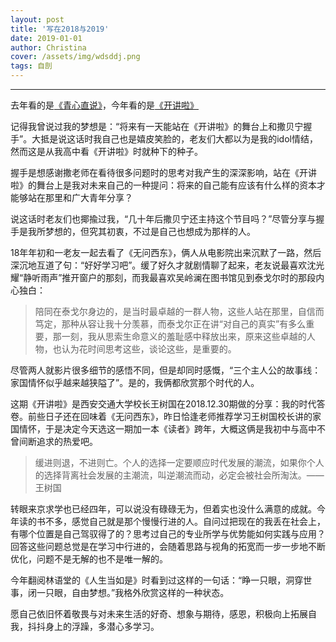 ```yaml
---
layout: post
title: '写在2018与2019'
date: 2019-01-01
author: Christina
cover: /assets/img/wdsddj.png
tags: 自剖
---
```


------

去年看的是[《青心直说》](https://huangyahui.com/xie-zai-2017yu-2018/)，今年看的是[《开讲啦》](https://www.youtube.com/watch?v=h2ixubtOcCI)

 记得我曾说过我的梦想是：“将来有一天能站在《开讲啦》的舞台上和撒贝宁握手”。大抵是说这话时我自己也是嬉皮笑脸的，老友们大都以为是我的idol情结，然而这是从我高中看《开讲啦》时就种下的种子。

 握手是想感谢撒老师在看待很多问题时的思考对我产生的深深影响，站在《开讲啦》的舞台上是我对未来自己的一种提问：将来的自己能有应该有什么样的资本才能够站在那里和广大青年分享？

 说这话时老友们也揶揄过我，“几十年后撒贝宁还主持这个节目吗？”尽管分享与握手是我所梦想的，但究其初衷，不过是自己也想成为那样的人。

 18年年初和一老友一起去看了《无问西东》，俩人从电影院出来沉默了一路，然后深沉地互道了句：“好好学习吧”。缓了好久才就剧情聊了起来，老友说最喜欢沈光耀“静听雨声”推开窗户的那刻，而我最喜欢吴岭澜在图书馆见到泰戈尔时的那段内心独白：

>  陪同在泰戈尔身边的，是当时最卓越的一群人物，这些人站在那里，自信而笃定，那种从容让我十分羡慕，而泰戈尔正在讲“对自己的真实”有多么重要，那一刻，我从思索生命意义的羞耻感中释放出来，原来这些卓越的人物，也认为花时间思考这些，谈论这些，是重要的。

 尽管两人就影片很多细节的感悟不同，但是却同时感慨，“三个主人公的故事线：家国情怀似乎越来越狭隘了”。是的，我俩都欣赏那个时代的人。

 这期《开讲啦》是西安交通大学校长王树国在2018.12.30期做的分享：我的时代答卷。前些日子还在回味着《无问西东》，昨日恰逢老师推荐学习王树国校长讲的家国情怀，于是决定今天选这一期加一本《读者》跨年，大概这俩是我初中与高中不曾间断追求的热爱吧。

>  缓进则退，不进则亡。个人的选择一定要顺应时代发展的潮流，如果你个人的选择背离社会发展的主潮流，叫逆潮流而动，必定会被社会所淘汰。——王树国

 转眼来京求学也已经四年，可以说没有碌碌无为，但着实也没什么满意的成就。今年读的书不多，感觉自己就是那个慢慢行进的人。自问过把现在的我丢在社会上，有哪个位置是自己驾驭得了的？思考过自己的专业所学与优势能如何实践与应用？回答这些问题总觉是在学习中行进的，会随着思路与视角的拓宽而一步一步地不断优化，问题不是无解的也不是唯一解的。

 今年翻阅林语堂的《人生当如是》时看到过这样的一句话：“睁一只眼，洞穿世事，闭一只眼，自由梦想。”我格外欣赏这样的一种状态。

 愿自己依旧怀着敬畏与对未来生活的好奇、想象与期待，感恩，积极向上拓展自我，抖抖身上的浮躁，多潜心多学习。

